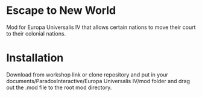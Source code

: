 # Escape to New World
Mod for Europa Universalis IV that allows certain nations to move their court to their colonial nations.

# Installation
Download from workshop link or clone repository and put in your documents/ParadoxInteractive/Europa Universalis IV/mod folder and drag out the .mod file to the root mod directory.